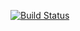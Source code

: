 [![Build Status](https://travis-ci.com/khongi/novus.svg?branch=develop)](https://travis-ci.com/khongi/novus)
